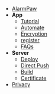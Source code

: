 <!-- docs/_sidebar.md -->

- [AlarmPaw](/en-us/#AlarmPaw)
- **App**
  - [Tutorial](/en-us/tutorial)
  - [Automate](/en-us/email)
  - [Encryption](/en-us/encryption)
  - [register](/registerUser)
  - [FAQs](/en-us/faq)
- **Server**
  - [Deploy](/en-us/deploy)
  - [Direct Push](/en-us/apns)
  - [Build](/en-us/build)
  - [Certificate](/en-us/cert)
- [Privacy](/en-us/privacy)